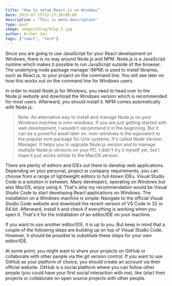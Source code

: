 ```yaml
---
title: "How to setup React.js on Windows"
date: 2019-07-15T12:27:38+06:00
description : "This is meta description"
type: post
image: images/blog/blog-3.jpg
author: Archer Zou
tags: ["react", "tech"]
---
```


Since you are going to use JavaScript for your React development on Windows, there is no way around Node.js and NPM. Node.js is a JavaScript runtime which makes it possible to run JavaScript outside of the browser. The underlying node package manager (NPM) is used to install libraries, such as React.js, to your project on the command line. You will see later on how this works out on the command line for Windows users.

In order to install Node.js for Windows, you need to head over to the Node.js website and download the Windows version which is recommended for most users. Afterward, you should install it. NPM comes automatically with Node.js.

> Note: An alternative way to install and manage Node.js on your Windows machine is nvm-windows. If you are just getting started with web development, I wouldn't recommend it in the beginning. But it can be a powerful asset later on. nvm-windows is the equivalent to the popular nvm package for Unix systems. It's called Node Version Manager. It helps you to upgrade Node.js version and to manage multiple Node.js versions on your PC. I didn't try it myself yet, but I hope it just works similar to the MacOS version.

There are plenty of editors and IDEs out there to develop web applications. Depending on your personal, project or company requirements, you can choose from a range of lightweight editors to full-blown IDEs. Visual Studio Code is a solution in between. Many developers, operating on Windows but also MacOS, enjoy using it. That's why my recommendation would be Visual Studio Code to start developing React applications on Windows. The installation on a Windows machine is simple: Navigate to the official Visual Studio Code website and download the recent version of VS Code in 32 or 64 bit. Afterward, install it and check if everything is working when you open it. That's it for the installation of an editor/IDE on your machine.

If you want to use another editor/IDE, it is up to you. But keep in mind that a couple of the following steps are building up on top of Visual Studio Code. However, it should be possible to substitute these steps for your own editor/IDE.

At some point, you might want to share your projects on GitHub or collaborate with other people via the git version control. If you want to use GitHub as your platform of choice, you should create an account via their official website. GitHub is a social platform where you can follow other people (you could have your first social interaction with me), like (star) their projects or collaborate on open source projects with other people.